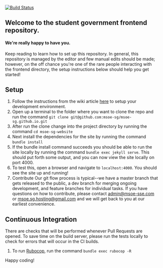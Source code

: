 [![Build Status](https://travis-ci.org/msoe-sg/msoe-sg-website.svg?branch=master)](https://travis-ci.org/msoe-sg/msoe-sg-website)
## Welcome to the student government frontend repository. 
#### We're really happy to have you.

Keep reading to learn how to set up this repository.
In general, this repository is managed by the editor and few manual edits should be made; however, on the off chance you're one of the rare people interacting with the frontend directory, the setup instructions below should help you get started!

## Setup
1. Follow the instructions from the wiki article [here](https://github.com/msoe-sg/msoe-sg-website/wiki/Environment-Setup) to setup your development environment.
2. Open up a terminal to the folder where you want to clone the repo and run the command `git clone git@github.com:msoe-sg/msoe-sg.github.io.git`
3. After run the clone change into the project directory by running the command `cd msoe-sg-website`
4. Next install the dependencies for the site by running the command `bundle install`
6. If the bundle install command succeeds you should be able to run the site locally by running the command `bundle exec jekyll serve`. This should put forth some output, and you can now view the site locally on port 4000.
7. To test this, open a browser and navigate to `localhost:4000`. You should see the site up and running!
8. Contribute
Our git flow process is typical--we have a master branch that gets released to the public, a dev branch for merging ongoing development, and feature branches for individual tasks.
If you have questions on how to contribute, please contact admin@msoe-sse.com or msoe.sg.hosting@gmail.com and we will get back to you at our earliest convenience.

## Continuous Integration
There are checks that will be performed whenever Pull Requests are opened.  To save time on the build server, please run the tests locally to check for errors that will occur in the CI builds.

1. To run [Rubocop](https://github.com/ashmaroli/rubocop-jekyll), run the command `bundle exec rubocop -R`

Happy coding!
